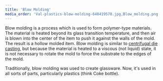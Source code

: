 ```yaml
---
title: 'Blow Molding'
media_order: 'Val-plastics-blow-molding-648419578.jpg,Blow_molding.png'
---
```


Blow molding is a process which is used to form polymer-type materials. The material is heated beyond its glass transition temperature, and then air is blown into the center of the item to push it against the walls of the mold. The result is a hollow molded item. Blow molding is similar to [centrifugal die casting](/processes/centrifugal-die-casting), but because the material is heated to a viscous (not liquid) state, it is not necessary to rotate the mold to force the substrate to the edges of the mold.

Traditionally, blow molding was used to create glassware. Now, it's used in all sorts of parts, particularly plastics (think Coke bottle).